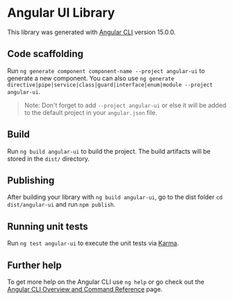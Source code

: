 # Angular UI Library

This library was generated with [Angular CLI](https://github.com/angular/angular-cli) version 15.0.0.

## Code scaffolding

Run `ng generate component component-name --project angular-ui` to generate a new component. You can also use `ng generate directive|pipe|service|class|guard|interface|enum|module --project angular-ui`.
> Note: Don't forget to add `--project angular-ui` or else it will be added to the default project in your `angular.json` file. 

## Build

Run `ng build angular-ui` to build the project. The build artifacts will be stored in the `dist/` directory.

## Publishing

After building your library with `ng build angular-ui`, go to the dist folder `cd dist/angular-ui` and run `npm publish`.

## Running unit tests

Run `ng test angular-ui` to execute the unit tests via [Karma](https://karma-runner.github.io).

## Further help

To get more help on the Angular CLI use `ng help` or go check out the [Angular CLI Overview and Command Reference](https://angular.io/cli) page.
